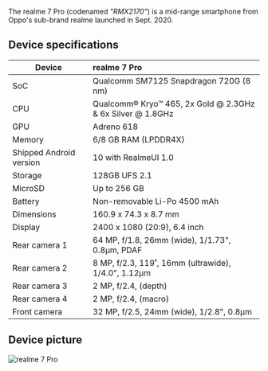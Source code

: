 The realme 7 Pro (codenamed _"RMX2170"_) is a mid-range smartphone from Oppo's sub-brand realme launched in Sept. 2020.

## Device specifications

| Device                  | realme 7 Pro                                                |
| ----------------------- | :---------------------------------------------------------- |
| SoC                     | Qualcomm SM7125 Snapdragon 720G (8 nm)                      |
| CPU                     | Qualcomm® Kryo™ 465, 2x Gold @ 2.3GHz & 6x Silver @ 1.8GHz  |
| GPU                     | Adreno 618                                                  |
| Memory                  | 6/8 GB RAM (LPDDR4X)                                        |
| Shipped Android version | 10 with RealmeUI 1.0                                        |
| Storage                 | 128GB UFS 2.1                                               |
| MicroSD                 | Up to 256 GB                                                |
| Battery                 | Non-removable Li-Po 4500 mAh                                |
| Dimensions              | 160.9 x 74.3 x 8.7 mm                                       |
| Display                 | 2400 x 1080 (20:9), 6.4 inch                                |
| Rear camera 1           | 64 MP, f/1.8, 26mm (wide), 1/1.73", 0.8µm, PDAF             |
| Rear camera 2           | 8 MP, f/2.3, 119˚, 16mm (ultrawide), 1/4.0", 1.12µm         |
| Rear camera 3           | 2 MP, f/2.4, (depth)                                        |
| Rear camera 4           | 2 MP, f/2.4, (macro)                                        |
| Front camera            | 32 MP, f/2.5, 24mm (wide), 1/2.8", 0.8µm                    |


## Device picture

![realme 7 Pro](https://static.toiimg.com/thumb/msid-78536381,imgsize-94219,width-400,resizemode-4/78536381.jpg)
